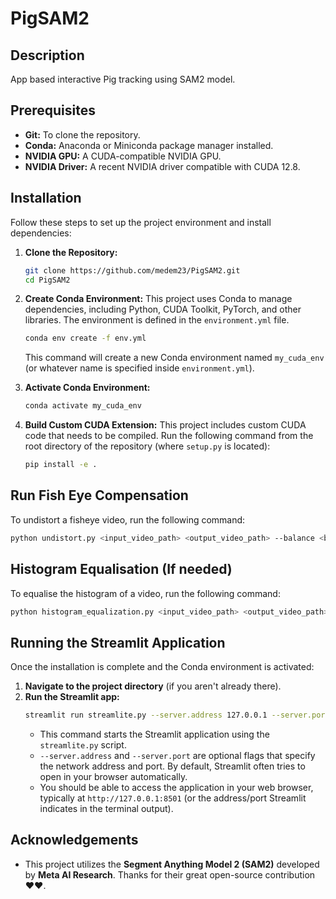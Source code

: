# PigSAM2

## Description

App based interactive Pig tracking using SAM2 model. 


## Prerequisites

* **Git:** To clone the repository.
* **Conda:** Anaconda or Miniconda package manager installed.
* **NVIDIA GPU:** A CUDA-compatible NVIDIA GPU.
* **NVIDIA Driver:** A recent NVIDIA driver compatible with CUDA 12.8. 


## Installation

Follow these steps to set up the project environment and install dependencies:

1.  **Clone the Repository:**
    ```bash
    git clone https://github.com/medem23/PigSAM2.git
    cd PigSAM2
    ```

2.  **Create Conda Environment:**
    This project uses Conda to manage dependencies, including Python, CUDA Toolkit, PyTorch, and other libraries. The environment is defined in the `environment.yml` file.
    ```bash
    conda env create -f env.yml
    ```
    This command will create a new Conda environment named `my_cuda_env` (or whatever name is specified inside `environment.yml`).

3.  **Activate Conda Environment:**
    ```bash
    conda activate my_cuda_env
    ```
4.  **Build Custom CUDA Extension:**
    This project includes custom CUDA code that needs to be compiled. Run the following command from the root directory of the repository (where `setup.py` is located):
    ```bash
    pip install -e .
    ```
    
## Run Fish Eye Compensation

To undistort a fisheye video, run the following command:  

```bash
python undistort.py <input_video_path> <output_video_path> --balance <balance_value>
```

## Histogram Equalisation (If needed)

To equalise the histogram of a video, run the following command:  

```bash 
python histogram_equalization.py <input_video_path> <output_video_path>
```

## Running the Streamlit Application

Once the installation is complete and the Conda environment is activated:

1.  **Navigate to the project directory** (if you aren't already there).
2.  **Run the Streamlit app:**
    ```bash
    streamlit run streamlite.py --server.address 127.0.0.1 --server.port 8501
    ```
    * This command starts the Streamlit application using the `streamlite.py` script.
    * `--server.address` and `--server.port` are optional flags that specify the network address and port. By default, Streamlit often tries to open in your browser automatically.
    * You should be able to access the application in your web browser, typically at `http://127.0.0.1:8501` (or the address/port Streamlit indicates in the terminal output).


## Acknowledgements

* This project utilizes the **Segment Anything Model 2 (SAM2)** developed by **Meta AI Research**. Thanks for their great open-source contribution ❤️❤️.

